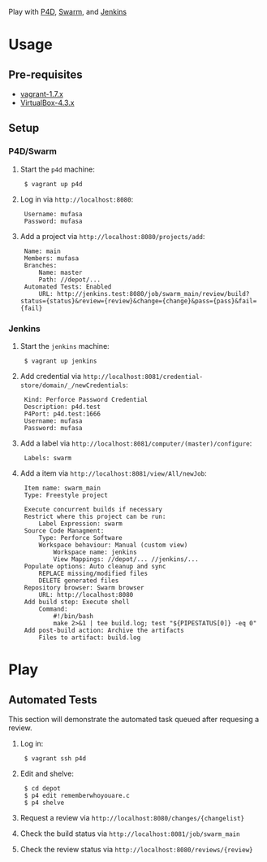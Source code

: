 Play with [P4D](http://www.perforce.com/p4d), [Swarm](http://www.perforce.com/swarm), and [Jenkins](http://jenkins-ci.org/)

# Usage
## Pre-requisites
- [vagrant-1.7.x](http://www.vagrantup.com/downloads.html)
- [VirtualBox-4.3.x](https://www.virtualbox.org/wiki/Downloads)

## Setup
### P4D/Swarm
1. Start the `p4d` machine:

        $ vagrant up p4d
2. Log in via `http://localhost:8080`:

        Username: mufasa
        Password: mufasa
3. Add a project via `http://localhost:8080/projects/add`:

        Name: main
        Members: mufasa
        Branches: 
            Name: master
            Path: //depot/...
        Automated Tests: Enabled
            URL: http://jenkins.test:8080/job/swarm_main/review/build?status={status}&review={review}&change={change}&pass={pass}&fail={fail}

### Jenkins
1. Start the `jenkins` machine:

        $ vagrant up jenkins
2. Add credential via `http://localhost:8081/credential-store/domain/_/newCredentials`:

        Kind: Perforce Password Credential
        Description: p4d.test
        P4Port: p4d.test:1666
        Username: mufasa
        Password: mufasa
3. Add a label via `http://localhost:8081/computer/(master)/configure`:

        Labels: swarm
4. Add a item via `http://localhost:8081/view/All/newJob`:

        Item name: swarm_main
        Type: Freestyle project

        Execute concurrent builds if necessary
        Restrict where this project can be run:
            Label Expression: swarm
        Source Code Managment:
            Type: Perforce Software
            Workspace behaviour: Manual (custom view)
                Workspace name: jenkins
                View Mappings: //depot/... //jenkins/...
        Populate options: Auto cleanup and sync
            REPLACE missing/modified files
            DELETE generated files
        Repository browser: Swarm browser
            URL: http://localhost:8080
        Add build step: Execute shell
            Command:
                #!/bin/bash
                make 2>&1 | tee build.log; test "${PIPESTATUS[0]} -eq 0"
        Add post-build action: Archive the artifacts
            Files to artifact: build.log

# Play
## Automated Tests
This section will demonstrate the automated task queued after requesing a review.

1. Log in:

        $ vagrant ssh p4d
2. Edit and shelve:

        $ cd depot
        $ p4 edit rememberwhoyouare.c
        $ p4 shelve
3. Request a review via `http://localhost:8080/changes/{changelist}`
4. Check the build status via `http://localhost:8081/job/swarm_main`
5. Check the review status via `http://localhost:8080/reviews/{review}`

